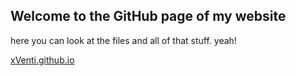## Welcome to the GitHub page of my website

here you can look at the files and all of that stuff. yeah!

[xVenti.github.io](https://xventi.github.io/)
